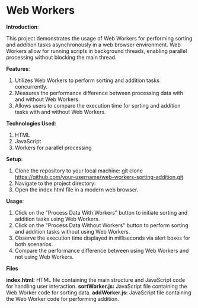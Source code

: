 # Web Workers

**Introduction**:

This project demonstrates the usage of Web Workers for performing sorting and addition tasks asynchronously in a web browser environment. Web Workers allow for running scripts in background threads, enabling parallel processing without blocking the main thread.

**Features**:

1. Utilizes Web Workers to perform sorting and addition tasks concurrently.
2. Measures the performance difference between processing data with and without Web Workers.
3. Allows users to compare the execution time for sorting and addition tasks with and without Web Workers.

**Technologies Used**:

1. HTML
2. JavaScript
3. Workers for parallel processing

**Setup**:

1. Clone the repository to your local machine:
   git clone https://github.com/your-username/web-workers-sorting-addition.git
2. Navigate to the project directory:
3. Open the index.html file in a modern web browser.

**Usage**:

1. Click on the "Process Data With Workers" button to initiate sorting and addition tasks using Web Workers.
2. Click on the "Process Data Without Workers" button to perform sorting and addition tasks without using Web Workers.
3. Observe the execution time displayed in milliseconds via alert boxes for both scenarios.
4. Compare the performance difference between using Web Workers and not using Web Workers.

**Files**

**index.html:** HTML file containing the main structure and JavaScript code for handling user interaction.
**sortWorker.js:** JavaScript file containing the Web Worker code for sorting data.
**addWorker.js:** JavaScript file containing the Web Worker code for performing addition.
